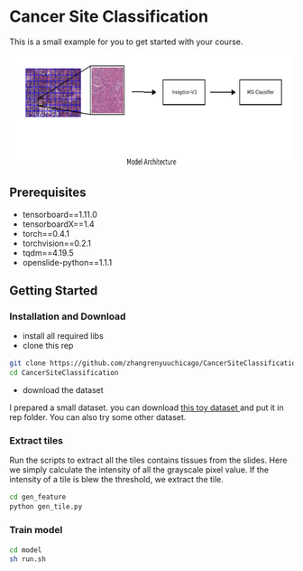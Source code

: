 # Cancer Site Classification

This is a small example for you to get started with your course. 

<p align='center'>  
  <img src='fig/BaselineModel.png' width='600' height='200' />
</p>


## Prerequisites
- tensorboard==1.11.0
- tensorboardX==1.4
- torch==0.4.1
- torchvision==0.2.1
- tqdm==4.19.5
- openslide-python==1.1.1

## Getting Started

### Installation and Download
- install all required libs
- clone this rep
```bash
git clone https://github.com/zhangrenyuuchicago/CancerSiteClassification
cd CancerSiteClassification
```
- download the dataset

I prepared a small dataset. you can download <a href="https://arxiv.org/abs/1803.04054"> this toy dataset </a> and put it in rep folder. You can also try some other dataset.

### Extract tiles
Run the scripts to extract all the tiles contains tissues from the slides. Here we simply calculate the intensity of all the grayscale pixel value. If the intensity of a tile is blew the threshold, we extract the tile. 

```bash
cd gen_feature
python gen_tile.py
```

### Train model

```bash
cd model
sh run.sh
```

